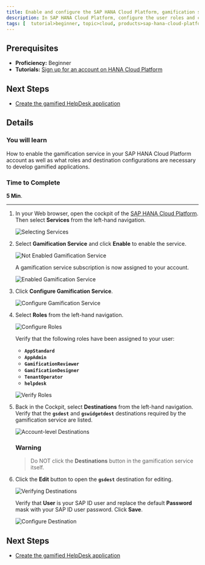 ```yaml
---
title: Enable and configure the SAP HANA Cloud Platform, gamification service
description: In SAP HANA Cloud Platform, configure the user roles and connectivity destinations necessary to use the gamification service.
tags: [  tutorial>beginner, topic>cloud, products>sap-hana-cloud-platform ]
---
```

## Prerequisites  
 - **Proficiency:** Beginner
 - **Tutorials:** [Sign up for an account on HANA Cloud Platform](http://go.sap.com/developer/tutorials/hcp-create-trial-account.html)

## Next Steps
 - [Create the gamified HelpDesk application](http://go.sap.com/developer/tutorials/hcp-gamification-sample-application.html)

## Details
### You will learn  
How to enable the gamification service in your SAP HANA Cloud Platform account as well as what roles and destination configurations are necessary to develop gamified applications.

### Time to Complete
**5 Min**.

---

1. In your Web browser, open the cockpit of the [SAP HANA Cloud Platform](https://account.hanatrial.ondemand.com/cockpit). Then select **Services** from the left-hand navigation.

    ![Selecting Services](1.png)

2. Select **Gamification Service** and click **Enable** to enable the service.

    ![Not Enabled Gamification Service](3.png)

    A gamification service subscription is now assigned to your account.

    ![Enabled Gamification Service](2.png)
3. Click **Configure Gamification Service**.

    ![Configure Gamification Service](4.png)

4. Select **Roles** from the left-hand navigation.

    ![Configure Roles](5.png)

    Verify that the following roles have been assigned to your user:
    - **`AppStandard`**
    - **`AppAdmin`**
    - **`GamificationReviewer`**
    - **`GamificationDesigner`**
    - **`TenantOperator`**
    - **`helpdesk`**

    ![Verify Roles](6.png)
5. Back in the Cockpit, select **Destinations** from the left-hand navigation. Verify that the **`gsdest`** and **`gswidgetdest`** destinations required by the gamification service are listed.

    ![Account-level Destinations](7.png)

    ### Warning
    > Do NOT click the **Destinations** button in the gamification service itself.

6. Click the **Edit** button to open the **`gsdest`** destination for editing.

    ![Verifying Destinations](8.png)

    Verify that **User** is your SAP ID user and replace the default **Password** mask with your SAP ID user password. Click **Save**.

    ![Configure Destination](9.png)

## Next Steps

- [Create the gamified HelpDesk application](http://go.sap.com/developer/tutorials/hcp-gamification-sample-application.html)
